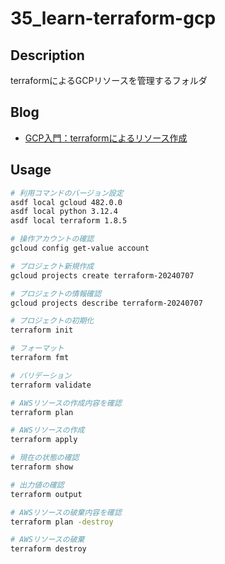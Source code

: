 # 35_learn-terraform-gcp

## Description

terraformによるGCPリソースを管理するフォルダ

## Blog

- [GCP入門：terraformによるリソース作成](https://yossi-note.com/introduction-to-gcp-creating-resources-with-terraform/)

## Usage

```bash
# 利用コマンドのバージョン設定
asdf local gcloud 482.0.0
asdf local python 3.12.4
asdf local terraform 1.8.5
```

```bash
# 操作アカウントの確認
gcloud config get-value account

# プロジェクト新規作成
gcloud projects create terraform-20240707

# プロジェクトの情報確認
gcloud projects describe terraform-20240707
```

```bash
# プロジェクトの初期化
terraform init

# フォーマット
terraform fmt

# バリデーション
terraform validate

# AWSリソースの作成内容を確認
terraform plan

# AWSリソースの作成
terraform apply

# 現在の状態の確認
terraform show

# 出力値の確認
terraform output

# AWSリソースの破棄内容を確認
terraform plan -destroy

# AWSリソースの破棄
terraform destroy
```
